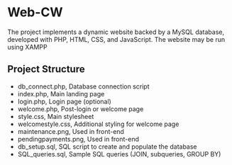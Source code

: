 # Web-CW
The project implements a dynamic website backed by a MySQL database, developed with PHP, HTML, CSS, and JavaScript.
The website may be run using XAMPP 

## Project Structure
- db_connect.php, Database connection script
- index.php, Main landing page
- login.php, Login page (optional)
- welcome.php, Post-login or welcome page
- style.css, Main stylesheet
- welcomestyle.css, Additional styling for welcome page
- maintenance.png, Used in front-end
- pendingpayments.png,  Used in front-end
- db_setup.sql, SQL script to create and populate the database
- SQL_queries.sql, Sample SQL queries (JOIN, subqueries, GROUP BY)

